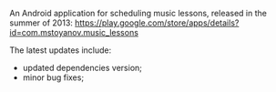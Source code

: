 An Android application for scheduling music lessons, released in the summer of 2013:
https://play.google.com/store/apps/details?id=com.mstoyanov.music_lessons

The latest updates include:
- updated dependencies version;
- minor bug fixes;

